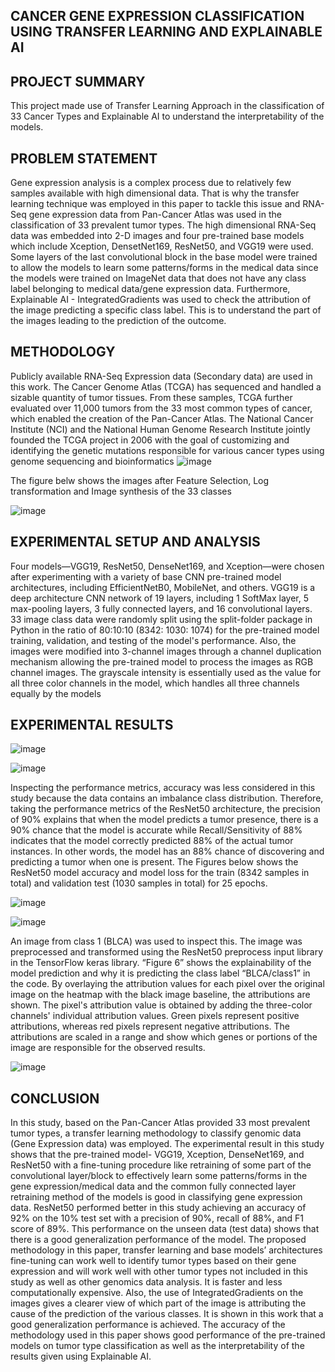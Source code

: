 ## CANCER GENE EXPRESSION CLASSIFICATION USING TRANSFER LEARNING AND EXPLAINABLE AI

## PROJECT SUMMARY
This project made use of Transfer Learning Approach in the classification of 33 Cancer Types and Explainable AI to understand the interpretability of the models.


## PROBLEM STATEMENT
Gene expression analysis is a complex process due to relatively few samples available with high dimensional data. That is why the transfer learning technique was employed in this paper to tackle this issue and RNA-Seq gene expression data from Pan-Cancer Atlas was used in the classification of 33 prevalent tumor types. The high dimensional RNA-Seq data was embedded into 2-D images and four pre-trained base models which include Xception, DensetNet169, ResNet50, and VGG19 were used. Some layers of the last convolutional block in the base model were trained to allow the models to learn some patterns/forms in the medical data since the models were trained on ImageNet data that does not have any class label belonging to medical data/gene expression data.
Furthermore, Explainable AI - IntegratedGradients was used to check the attribution of the image predicting a specific class label. This is to understand the part of the images leading to the prediction of the outcome.

## METHODOLOGY
Publicly available RNA-Seq Expression data (Secondary data) are used in this work. The Cancer Genome Atlas (TCGA) has sequenced and handled a sizable quantity of tumor tissues. From these samples, TCGA further evaluated over 11,000 tumors from the 33 most common types of cancer, which enabled the creation of the Pan-Cancer Atlas. The National Cancer Institute (NCI) and the National Human Genome Research Institute jointly founded the TCGA project in 2006 with the goal of customizing and identifying the genetic mutations responsible for various cancer types using genome sequencing and bioinformatics 
![image](https://github.com/Anthonyomowumi/-Deep-Learning-Transfer-Learning-and-Explainable-Artificial-Intelligence-XAI-repo/assets/93340041/c652088b-8bdf-46b5-a769-db27c58ad781)

The figure belw shows the images after Feature Selection, Log transformation and Image synthesis of the 33 classes

![image](https://github.com/Anthonyomowumi/-Deep-Learning-Transfer-Learning-and-Explainable-Artificial-Intelligence-XAI-repo/assets/93340041/3747b167-465a-49eb-8d93-59adb5068a9a)


## EXPERIMENTAL SETUP AND ANALYSIS
Four models—VGG19, ResNet50, DenseNet169, and Xception—were chosen after experimenting with a variety of base CNN pre-trained model architectures, including EfficientNetB0, MobileNet, and others. VGG19 is a deep architecture CNN network of 19 layers, including 1 SoftMax layer, 5 max-pooling layers, 3 fully connected layers, and 16 convolutional layers.
33 image class data were randomly split using the split-folder package in Python in the ratio of 80:10:10 (8342: 1030: 1074) for the pre-trained model training, validation, and testing of the model's performance. Also, the images were modified into 3-channel images through a channel duplication mechanism allowing the pre-trained model to process the images as RGB channel images. The grayscale intensity is essentially used as the value for all three color channels in the model, which handles all three channels equally by the models

## EXPERIMENTAL RESULTS
![image](https://github.com/Anthonyomowumi/-Deep-Learning-Transfer-Learning-and-Explainable-Artificial-Intelligence-XAI-repo/assets/93340041/f6526793-52e6-4dce-b0de-c79d37e55903)

![image](https://github.com/Anthonyomowumi/-Deep-Learning-Transfer-Learning-and-Explainable-Artificial-Intelligence-XAI-repo/assets/93340041/bc612add-c6e4-4ee0-944c-286a8b2825e6)

Inspecting the performance metrics, accuracy was less considered in this study because the data contains an imbalance class distribution. Therefore, taking the performance metrics of the ResNet50 architecture, the precision of 90% explains that when the model predicts a tumor presence, there is a 90% chance that the model is accurate while Recall/Sensitivity of 88% indicates that the model correctly predicted 88% of the actual tumor instances. In other words, the model has an 88% chance of discovering and predicting a tumor when one is present. The Figures below shows the ResNet50 model accuracy and model loss for the train (8342 samples in total) and validation test (1030 samples in total) for 25 epochs.

![image](https://github.com/Anthonyomowumi/-Deep-Learning-Transfer-Learning-and-Explainable-Artificial-Intelligence-XAI-repo/assets/93340041/5143c5a0-851f-4de0-aac8-a2ce84a47e48)


![image](https://github.com/Anthonyomowumi/-Deep-Learning-Transfer-Learning-and-Explainable-Artificial-Intelligence-XAI-repo/assets/93340041/ae7a7d0d-a4fb-48d5-a11e-83f93fdeccda)



An image from class 1 (BLCA) was used to inspect this. The image was preprocessed and transformed using the ResNet50 preprocess input library in the TensorFlow keras library. “Figure 6” shows the explainability of the model prediction and why it is predicting the class label “BLCA/class1” in the code. By overlaying the attribution values for each pixel over the original image on the heatmap with the black image baseline, the attributions are shown. The pixel's attribution value is obtained by adding the three-color channels' individual attribution values. Green pixels represent positive attributions, whereas red pixels represent negative attributions. The attributions are scaled in a range and show which genes or portions of the image are responsible for the observed results.


![image](https://github.com/Anthonyomowumi/-Deep-Learning-Transfer-Learning-and-Explainable-Artificial-Intelligence-XAI-repo/assets/93340041/0df635a2-c45f-4996-a9ab-5a93d8f68e6d)



## CONCLUSION
In this study, based on the Pan-Cancer Atlas provided 33 most prevalent tumor types, a transfer learning methodology to classify genomic data (Gene Expression data) was employed. The experimental result in this study shows that the pre-trained model- VGG19, Xception, DenseNet169, and ResNet50 with a fine-tuning procedure like retraining of some part of the convolutional layer/block to effectively learn some patterns/forms in the gene expression/medical data and the common fully connected layer retraining method of the models is good in classifying gene expression data. ResNet50 performed better in this study achieving an accuracy of 92% on the 10% test set with a precision of 90%, recall of 88%, and F1 score of 89%. This performance on the unseen data (test data) shows that there is a good generalization performance of the model. The proposed methodology in this paper, transfer learning and base models’ architectures fine-tuning can work well to identify tumor types based on their gene expression and will work well with other tumor types not included in this study as well as other genomics data analysis. It is faster and less computationally expensive. Also, the use of IntegratedGradients on the images gives a clearer view of which part of the image is attributing the cause of the prediction of the various classes. It is shown in this work that a good generalization performance is achieved. The accuracy of the methodology used in this paper shows good performance of the pre-trained models on tumor type classification as well as the interpretability of the results given using Explainable AI.



